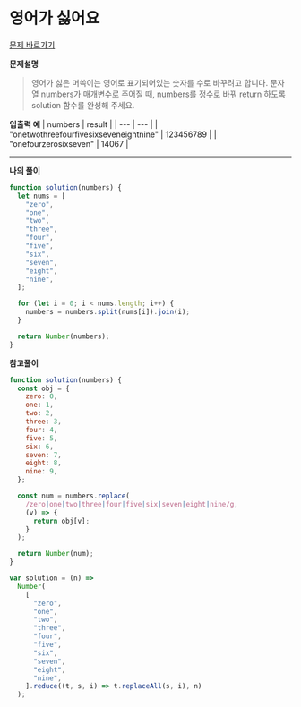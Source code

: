 # 영어가 싫어요

[문제 바로가기](https://school.programmers.co.kr/learn/courses/30/lessons/120894)

**문제설명**

> 영어가 싫은 머쓱이는 영어로 표기되어있는 숫자를 수로 바꾸려고 합니다. 문자열 numbers가 매개변수로 주어질 때, numbers를 정수로 바꿔 return 하도록 solution 함수를 완성해 주세요.

**입출력 예**
| numbers | result |
| --- | --- |
| "onetwothreefourfivesixseveneightnine" | 123456789 |
| "onefourzerosixseven" | 14067 |

---

**나의 풀이**

```javascript
function solution(numbers) {
  let nums = [
    "zero",
    "one",
    "two",
    "three",
    "four",
    "five",
    "six",
    "seven",
    "eight",
    "nine",
  ];

  for (let i = 0; i < nums.length; i++) {
    numbers = numbers.split(nums[i]).join(i);
  }

  return Number(numbers);
}
```

**참고풀이**

```javascript
function solution(numbers) {
  const obj = {
    zero: 0,
    one: 1,
    two: 2,
    three: 3,
    four: 4,
    five: 5,
    six: 6,
    seven: 7,
    eight: 8,
    nine: 9,
  };

  const num = numbers.replace(
    /zero|one|two|three|four|five|six|seven|eight|nine/g,
    (v) => {
      return obj[v];
    }
  );

  return Number(num);
}
```

```javascript
var solution = (n) =>
  Number(
    [
      "zero",
      "one",
      "two",
      "three",
      "four",
      "five",
      "six",
      "seven",
      "eight",
      "nine",
    ].reduce((t, s, i) => t.replaceAll(s, i), n)
  );
```
